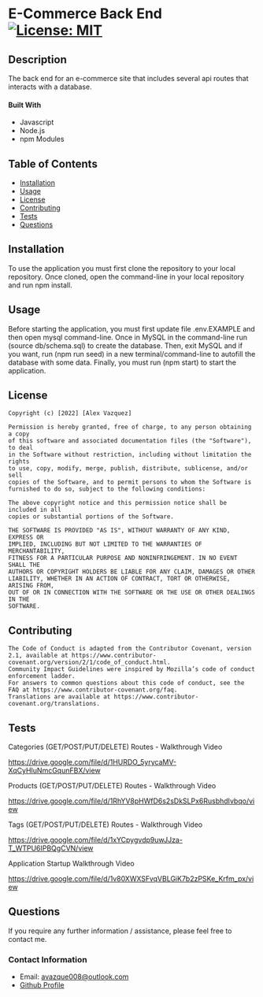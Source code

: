 # E-Commerce Back End [![License: MIT](https://img.shields.io/badge/License-MIT-yellow.svg)](https://opensource.org/licenses/MIT)

## Description

The back end for an e-commerce site that includes several api routes that interacts with a database.

#### Built With

* Javascript
* Node.js
* npm Modules

## Table of Contents

* [Installation](#installation)
* [Usage](#usage)
* [License](#license)
* [Contributing](#contributing)
* [Tests](#tests)
* [Questions](#questions)

## Installation

 To use the application you must first clone the repository to your local repository. Once cloned, open the command-line in your local repository and run npm install.
 
## Usage

Before starting the application, you must first update file .env.EXAMPLE and then open mysql command-line. Once in MySQL in the command-line run (source db/schema.sql) to create the database. Then, exit MySQL and if you want, run (npm run seed) in a new terminal/command-line to autofill the database with some data. Finally, you must run (npm start) to start the application. 
 
## License

    Copyright (c) [2022] [Alex Vazquez]

    Permission is hereby granted, free of charge, to any person obtaining a copy
    of this software and associated documentation files (the "Software"), to deal
    in the Software without restriction, including without limitation the rights
    to use, copy, modify, merge, publish, distribute, sublicense, and/or sell
    copies of the Software, and to permit persons to whom the Software is
    furnished to do so, subject to the following conditions:

    The above copyright notice and this permission notice shall be included in all
    copies or substantial portions of the Software.

    THE SOFTWARE IS PROVIDED "AS IS", WITHOUT WARRANTY OF ANY KIND, EXPRESS OR
    IMPLIED, INCLUDING BUT NOT LIMITED TO THE WARRANTIES OF MERCHANTABILITY,
    FITNESS FOR A PARTICULAR PURPOSE AND NONINFRINGEMENT. IN NO EVENT SHALL THE
    AUTHORS OR COPYRIGHT HOLDERS BE LIABLE FOR ANY CLAIM, DAMAGES OR OTHER
    LIABILITY, WHETHER IN AN ACTION OF CONTRACT, TORT OR OTHERWISE, ARISING FROM,
    OUT OF OR IN CONNECTION WITH THE SOFTWARE OR THE USE OR OTHER DEALINGS IN THE
    SOFTWARE.
    

## Contributing

    The Code of Conduct is adapted from the Contributor Covenant, version 2.1, available at https://www.contributor-covenant.org/version/2/1/code_of_conduct.html.
    Community Impact Guidelines were inspired by Mozilla’s code of conduct enforcement ladder.
    For answers to common questions about this code of conduct, see the FAQ at https://www.contributor-covenant.org/faq. 
    Translations are available at https://www.contributor-covenant.org/translations.    

## Tests

Categories (GET/POST/PUT/DELETE) Routes - Walkthrough Video

https://drive.google.com/file/d/1HURDO_5yrycaMV-XqCyHIuNmcGqunFBX/view

Products (GET/POST/PUT/DELETE) Routes - Walkthrough Video

https://drive.google.com/file/d/1RhYV8pHWfD6s2sDkSLPx6RusbhdIvbqo/view

Tags (GET/POST/PUT/DELETE) Routes - Walkthrough Video

https://drive.google.com/file/d/1xYCpygvdp9uwJJza-T_WTPU6IPBQgCVN/view

Application Startup Walkthrough Video

https://drive.google.com/file/d/1v80XWXSFvqVBLGiK7b2zPSKe_Krfm_px/view





## Questions

If you require any further information / assistance, please feel free to contact me.

### Contact Information

* Email: avazque008@outlook.com
* [Github Profile](https://github.com/avazque008)
